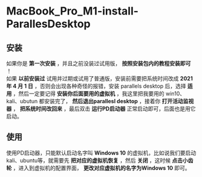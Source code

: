 # MacBook_Pro_M1-install-ParallesDesktop  
## 安装
如果你是 **第一次安装** ，并且之前没装过试用版， **按照安装包内的教程安装即可** ！<br>
如果 **以前安装过** 试用并过期或试用了普通版，安装前需要把系统时间改成 **2021 年 4 月 1 日** ，否则会出现各种奇怪的报错，安装 parallels desktop 后，选择 **适用** ，然后一定要记得 **安装你后面要用的虚拟机** ，我这里把我要用的 win10、kali、ubutun 都安装完了， **然后退出parallesl desktop** ，接着你 **打开活动监视器** ， **把系统时间改回来** ，最后双击 **运行PD启动器** 正常启动即可，后面也是用它启动。<br>
## 使用
   使用PD启动器，只能默认启动名字叫 **Windows 10** 的虚拟机，比如说我们要启动kali、ubuntu等，就需要先 **把对应的虚拟机恢复** ，然后 **关闭** ，这时候 **点击小齿轮** ，进入到虚拟机的配置界面， **更改对应虚拟机的名字为Windows 10** 即可。
